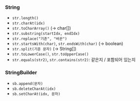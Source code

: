 ### String

- `str.length()` 
- `str.charAt(idx)`
- `str.toCharArray()` (-> char[])
- `str.substring(startIdx, endIdx)`
- `str.replace("기존", "바꾼")`
- `str.startsWith(char)`, `str.endsWith(char)` (-> boolean)
- `str.split(기준 문자)` (-> String[])
- `str.toLowerCase()`, `str.toUpperCase()`
- `str.equals(str2)`, `str.contains(str2)`: 같은지 / 포함되어 있는지

### StringBuilder

- `sb.append(문자)`
- `sb.deleteCharAt(idx)`
- `sb.setCharAt(idx, 문자)`
